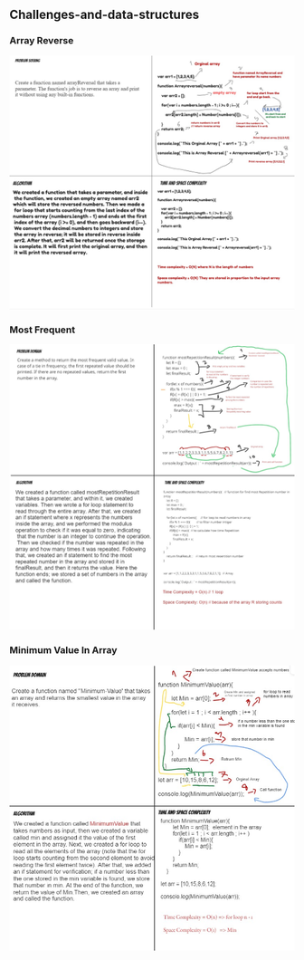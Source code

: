 ## Challenges-and-data-structures


### Array Reverse
![Array Reversal](https://github.com/osamaaAlmahameed/challenges-and-data-structures./blob/main/ArrayReversal.jpg?raw=true)


### Most Frequent
![Array Reversal](https://github.com/osamaaAlmahameed/challenges-and-data-structures./blob/main/theMostFrequent.jpg?raw=true)

### Minimum Value In Array
![Array Reversal](https://github.com/osamaaAlmahameed/challenges-and-data-structures./blob/main/MinmimValue.jpg?raw=true)


